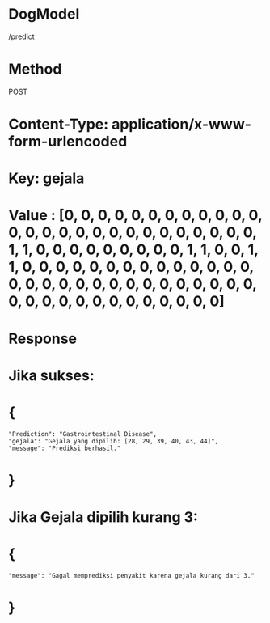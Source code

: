 # DogModel
  /predict
# Method
  POST

# Content-Type: application/x-www-form-urlencoded

# Key: gejala

# Value : [0, 0, 0, 0, 0, 0, 0, 0, 0, 0, 0, 0, 0, 0, 0, 0, 0, 0, 0, 0, 0, 0, 0, 0, 0, 0, 0, 1, 1, 0, 0, 0, 0, 0, 0, 0, 0, 0, 1, 1, 0, 0, 1, 1, 0, 0, 0, 0, 0, 0, 0, 0, 0, 0, 0, 0, 0, 0, 0, 0, 0, 0, 0, 0, 0, 0, 0, 0, 0, 0, 0, 0, 0, 0, 0, 0, 0, 0, 0, 0, 0, 0, 0, 0, 0, 0]

# Response
# Jika sukses:
# {
    "Prediction": "Gastrointestinal Disease",
    "gejala": "Gejala yang dipilih: [28, 29, 39, 40, 43, 44]",
    "message": "Prediksi berhasil."
# }

# Jika Gejala dipilih kurang 3:
# {
    "message": "Gagal memprediksi penyakit karena gejala kurang dari 3."
# }
